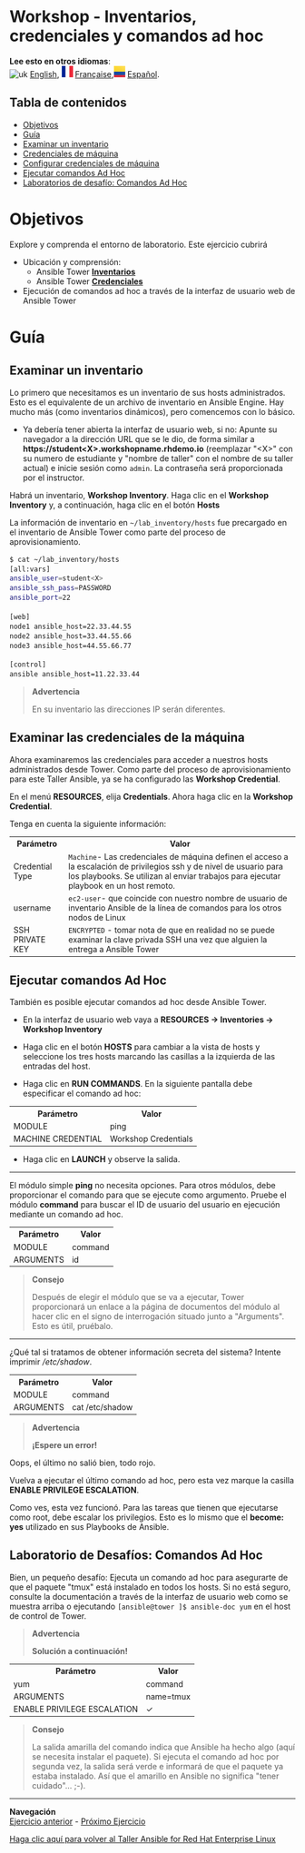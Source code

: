 # Workshop - Inventarios, credenciales y comandos ad hoc

**Lee esto en otros idiomas**:
<br>![uk](../../../images/uk.png) [English](README.md), ![france](../../../images/fr.png) [Française](README.fr.md),![Español](../../../images/col.png) [Español](README.es.md).


## Tabla de contenidos

* [Objetivos](#Objetivos)
* [Guía](#Guía)
* [Examinar un inventario](#Examinar-un-inventario)
* [Credenciales de máquina](#Credenciales-de-máquina)
* [Configurar credenciales de máquina](#Examinar-las-credenciales-de-la-máquina)
* [Ejecutar comandos Ad Hoc](#Ejecutar-comandos-ad-hoc)
* [Laboratorios de desafío: Comandos Ad Hoc](#Laboratorios-de-desafío-Comandos-Ad-Hoc)

# Objetivos

Explore y comprenda el entorno de laboratorio.  Este ejercicio cubrirá
- Ubicación y comprensión:
  - Ansible Tower [**Inventarios**](https://docs.ansible.com/ansible-tower/latest/html/userguide/inventories.html)
  - Ansible Tower [**Credenciales**](https://docs.ansible.com/ansible-tower/latest/html/userguide/credentials.html)
- Ejecución de comandos ad hoc a través de la interfaz de usuario web de Ansible Tower


# Guía

## Examinar un inventario

Lo primero que necesitamos es un inventario de sus hosts administrados. Esto es el equivalente de un archivo de inventario en Ansible Engine. Hay mucho más (como inventarios dinámicos), pero comencemos con lo básico.

  - Ya debería tener abierta la interfaz de usuario web, si no: Apunte su navegador a la dirección URL que se le dio, de forma similar a **https://student\<X\>.workshopname.rhdemo.io** (reemplazar "\<X\>" con su numero de estudiante y "nombre de taller" con el nombre de su taller actual) e inicie sesión como `admin`. La contraseña será proporcionada por el instructor.

Habrá un inventario, **Workshop Inventory**. Haga clic en el **Workshop Inventory** y, a continuación, haga clic en el botón **Hosts**

La información de inventario en `~/lab_inventory/hosts` fue precargado en el inventario de Ansible Tower como parte del proceso de aprovisionamiento.

```bash
$ cat ~/lab_inventory/hosts
[all:vars]
ansible_user=student<X>
ansible_ssh_pass=PASSWORD
ansible_port=22

[web]
node1 ansible_host=22.33.44.55
node2 ansible_host=33.44.55.66
node3 ansible_host=44.55.66.77

[control]
ansible ansible_host=11.22.33.44
```
> **Advertencia**
>
> En su inventario las direcciones IP serán diferentes.

## Examinar las credenciales de la máquina

Ahora examinaremos las credenciales para acceder a nuestros hosts administrados desde Tower.  Como parte del proceso de aprovisionamiento para este Taller Ansible, ya se ha configurado las **Workshop Credential**.

En el menú **RESOURCES**, elija **Credentials**. Ahora haga clic en la **Workshop Credential**.

Tenga en cuenta la siguiente información:

<table>
  <tr>
    <th>Parámetro</th>
    <th>Valor</th>
  </tr>
  <tr>
    <td>Credential Type</td>
    <td><code>Machine</code>- Las credenciales de máquina definen el acceso a la escalación de privilegios ssh y de nivel de usuario para los playbooks. Se utilizan al enviar trabajos para ejecutar playbook en un host remoto.</td>
  </tr>
  <tr>
    <td>username</td>
    <td><code>ec2-user</code>- que coincide con nuestro nombre de usuario de inventario Ansible de la línea de comandos para los otros nodos de Linux</td>
  </tr>
  <tr>
    <td>SSH PRIVATE KEY</td>
    <td><code>ENCRYPTED</code> - tomar nota de que en realidad no se puede examinar la clave privada SSH una vez que alguien la entrega a Ansible Tower</td>
  </tr>
</table>

## Ejecutar comandos Ad Hoc

También es posible ejecutar comandos ad hoc desde Ansible Tower.

  - En la interfaz de usuario web vaya a **RESOURCES → Inventories → Workshop Inventory**

  - Haga clic en el botón **HOSTS** para cambiar a la vista de hosts y seleccione los tres hosts marcando las casillas a la izquierda de las entradas del host.

  - Haga clic en **RUN COMMANDS**. En la siguiente pantalla debe especificar el comando ad hoc:



  <table>
    <tr>
      <th>Parámetro</th>
      <th>Valor</th>
    </tr>
    <tr>
      <td>MODULE</td>
      <td>ping</td>
    </tr>
    <tr>
      <td>MACHINE CREDENTIAL</td>
      <td>Workshop Credentials</td>
    </tr>
  </table>

  - Haga clic en **LAUNCH** y observe la salida.


<hr>

El módulo simple **ping** no necesita opciones. Para otros módulos, debe proporcionar el comando para que se ejecute como argumento. Pruebe el módulo **command** para buscar el ID de usuario del usuario en ejecución mediante un comando ad hoc.


  <table>
    <tr>
      <th>Parámetro</th>
      <th>Valor</th>
    </tr>
    <tr>
      <td>MODULE</td>
      <td>command</td>
    </tr>
    <tr>
      <td>ARGUMENTS</td>
      <td>id</td>
    </tr>
  </table>

> **Consejo**
>
> Después de elegir el módulo que se va a ejecutar, Tower proporcionará un enlace a la página de documentos del módulo al hacer clic en el signo de interrogación situado junto a "Arguments". Esto es útil, pruébalo.

<hr>

¿Qué tal si tratamos de obtener información secreta del sistema? Intente imprimir */etc/shadow*.


<table>
  <tr>
    <th>Parámetro</th>
    <th>Valor</th>
  </tr>
  <tr>
    <td>MODULE</td>
    <td>command</td>
  </tr>
  <tr>
    <td>ARGUMENTS</td>
    <td>cat /etc/shadow</td>
  </tr>
</table>


> **Advertencia**
>
> **¡Espere un error!**

Oops, el último no salió bien, todo rojo.

Vuelva a ejecutar el último comando ad hoc, pero esta vez marque la casilla **ENABLE PRIVILEGE ESCALATION**.

Como ves, esta vez funcionó. Para las tareas que tienen que ejecutarse como root, debe escalar los privilegios. Esto es lo mismo que el **become: yes** utilizado en sus Playbooks de Ansible.

## Laboratorio de Desafíos: Comandos Ad Hoc

Bien, un pequeño desafío: Ejecuta un comando ad hoc para asegurarte de que el paquete "tmux" está instalado en todos los hosts. Si no está seguro, consulte la documentación a través de la interfaz de usuario web como se muestra arriba o ejecutando `[ansible@tower ]$ ansible-doc yum` en el host de control de Tower.


> **Advertencia**
>
> **Solución a continuación\!**

<table>
  <tr>
    <th>Parámetro</th>
    <th>Valor</th>
  </tr>
  <tr>
    <td>yum</td>
    <td>command</td>
  </tr>
  <tr>
    <td>ARGUMENTS</td>
    <td>name=tmux</td>
  </tr>
  <tr>
    <td>ENABLE PRIVILEGE ESCALATION</td>
    <td>✓</td>
  </tr>
</table>

> **Consejo**
>
> La salida amarilla del comando indica que Ansible ha hecho algo (aquí se necesita instalar el paquete). Si ejecuta el comando ad hoc por segunda vez, la salida será verde e informará de que el paquete ya estaba instalado. Así que el amarillo en Ansible no significa "tener cuidado"... ;-).


----
**Navegación**
<br>
[Ejercicio anterior](../2.1-intro/README.es.md) - [Próximo Ejercicio](../2.3-projects/README.es.md)

[Haga clic aquí para volver al Taller Ansible for Red Hat Enterprise Linux](../README.md#Sección-2---Ejercicios-de-Ansible-Tower)
